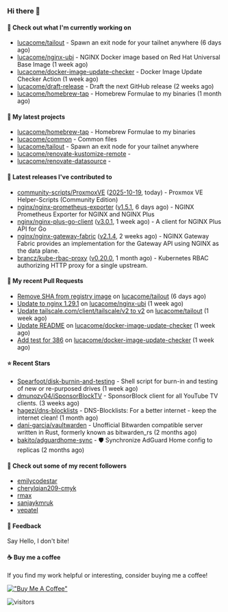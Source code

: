 ### Hi there 👋

#### 👷 Check out what I'm currently working on

- [lucacome/tailout](https://github.com/lucacome/tailout) - Spawn an exit node for your tailnet anywhere (6 days ago)
- [lucacome/nginx-ubi](https://github.com/lucacome/nginx-ubi) - NGINX Docker image based on Red Hat Universal Base Image (1 week ago)
- [lucacome/docker-image-update-checker](https://github.com/lucacome/docker-image-update-checker) - Docker Image Update Checker Action (1 week ago)
- [lucacome/draft-release](https://github.com/lucacome/draft-release) - Draft the next GitHub release (2 weeks ago)
- [lucacome/homebrew-tap](https://github.com/lucacome/homebrew-tap) - Homebrew Formulae to my binaries (1 month ago)

#### 🌱 My latest projects

- [lucacome/homebrew-tap](https://github.com/lucacome/homebrew-tap) - Homebrew Formulae to my binaries
- [lucacome/common](https://github.com/lucacome/common) - Common files
- [lucacome/tailout](https://github.com/lucacome/tailout) - Spawn an exit node for your tailnet anywhere
- [lucacome/renovate-kustomize-remote](https://github.com/lucacome/renovate-kustomize-remote) - 
- [lucacome/renovate-datasource](https://github.com/lucacome/renovate-datasource) - 

#### 🔭 Latest releases I've contributed to

- [community-scripts/ProxmoxVE](https://github.com/community-scripts/ProxmoxVE) ([2025-10-19](https://github.com/community-scripts/ProxmoxVE/releases/tag/2025-10-19), today) - Proxmox VE Helper-Scripts (Community Edition) 
- [nginx/nginx-prometheus-exporter](https://github.com/nginx/nginx-prometheus-exporter) ([v1.5.1](https://github.com/nginx/nginx-prometheus-exporter/releases/tag/v1.5.1), 6 days ago) - NGINX Prometheus Exporter for NGINX and NGINX Plus
- [nginx/nginx-plus-go-client](https://github.com/nginx/nginx-plus-go-client) ([v3.0.1](https://github.com/nginx/nginx-plus-go-client/releases/tag/v3.0.1), 1 week ago) - A client for NGINX Plus API for Go
- [nginx/nginx-gateway-fabric](https://github.com/nginx/nginx-gateway-fabric) ([v2.1.4](https://github.com/nginx/nginx-gateway-fabric/releases/tag/v2.1.4), 2 weeks ago) - NGINX Gateway Fabric provides an implementation for the Gateway API using NGINX as the data plane.
- [brancz/kube-rbac-proxy](https://github.com/brancz/kube-rbac-proxy) ([v0.20.0](https://github.com/brancz/kube-rbac-proxy/releases/tag/v0.20.0), 1 month ago) - Kubernetes RBAC authorizing HTTP proxy for a single upstream.

#### 🔨 My recent Pull Requests

- [Remove SHA from registry image](https://github.com/lucacome/tailout/pull/63) on [lucacome/tailout](https://github.com/lucacome/tailout) (6 days ago)
- [Update to nginx 1.29.1](https://github.com/lucacome/nginx-ubi/pull/306) on [lucacome/nginx-ubi](https://github.com/lucacome/nginx-ubi) (1 week ago)
- [Update tailscale.com/client/tailscale/v2 to v2](https://github.com/lucacome/tailout/pull/56) on [lucacome/tailout](https://github.com/lucacome/tailout) (1 week ago)
- [Update README](https://github.com/lucacome/docker-image-update-checker/pull/322) on [lucacome/docker-image-update-checker](https://github.com/lucacome/docker-image-update-checker) (1 week ago)
- [Add test for 386](https://github.com/lucacome/docker-image-update-checker/pull/319) on [lucacome/docker-image-update-checker](https://github.com/lucacome/docker-image-update-checker) (1 week ago)

#### ⭐ Recent Stars

- [Spearfoot/disk-burnin-and-testing](https://github.com/Spearfoot/disk-burnin-and-testing) - Shell script for burn-in and testing of new or re-purposed drives (1 week ago)
- [dmunozv04/iSponsorBlockTV](https://github.com/dmunozv04/iSponsorBlockTV) - SponsorBlock client for all YouTube TV clients. (3 weeks ago)
- [hagezi/dns-blocklists](https://github.com/hagezi/dns-blocklists) - DNS-Blocklists: For a better internet - keep the internet clean! (1 month ago)
- [dani-garcia/vaultwarden](https://github.com/dani-garcia/vaultwarden) - Unofficial Bitwarden compatible server written in Rust, formerly known as bitwarden_rs (2 months ago)
- [bakito/adguardhome-sync](https://github.com/bakito/adguardhome-sync) - 🛡️ Synchronize AdGuard Home config to replicas (2 months ago)

#### 👯 Check out some of my recent followers

- [emilycodestar](https://github.com/emilycodestar)
- [cherylqian209-cmyk](https://github.com/cherylqian209-cmyk)
- [rmax](https://github.com/rmax)
- [sanjaykmruk](https://github.com/sanjaykmruk)
- [vepatel](https://github.com/vepatel)

#### 💬 Feedback

Say Hello, I don't bite!

#### ☕ Buy me a coffee

If you find my work helpful or interesting, consider buying me a coffee!

[!["Buy Me A Coffee"](https://www.buymeacoffee.com/assets/img/custom_images/orange_img.png)](https://www.buymeacoffee.com/lucacome)

![visitors](https://visitor-badge.laobi.icu/badge?page_id=lucacome.visitor-badge)
#
